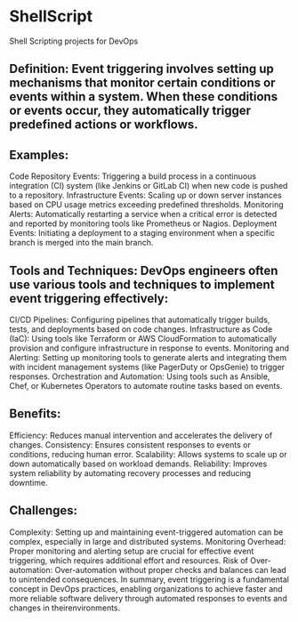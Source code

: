 # ShellScript
Shell Scripting projects for DevOps

## Definition: Event triggering involves setting up mechanisms that monitor certain conditions or events within a system. When these conditions or events occur, they automatically trigger predefined actions or workflows.

## Examples:

Code Repository Events: Triggering a build process in a continuous integration (CI) system (like Jenkins or GitLab CI) when new code is pushed to a repository.
Infrastructure Events: Scaling up or down server instances based on CPU usage metrics exceeding predefined thresholds.
Monitoring Alerts: Automatically restarting a service when a critical error is detected and reported by monitoring tools like Prometheus or Nagios.
Deployment Events: Initiating a deployment to a staging environment when a specific branch is merged into the main branch.

## Tools and Techniques: DevOps engineers often use various tools and techniques to implement event triggering effectively:

CI/CD Pipelines: Configuring pipelines that automatically trigger builds, tests, and deployments based on code changes.
Infrastructure as Code (IaC): Using tools like Terraform or AWS CloudFormation to automatically provision and configure infrastructure in response to events.
Monitoring and Alerting: Setting up monitoring tools to generate alerts and integrating them with incident management systems (like PagerDuty or OpsGenie) to trigger responses.
Orchestration and Automation: Using tools such as Ansible, Chef, or Kubernetes Operators to automate routine tasks based on events.

## Benefits:

Efficiency: Reduces manual intervention and accelerates the delivery of changes.
Consistency: Ensures consistent responses to events or conditions, reducing human error.
Scalability: Allows systems to scale up or down automatically based on workload demands.
Reliability: Improves system reliability by automating recovery processes and reducing downtime.

## Challenges:

Complexity: Setting up and maintaining event-triggered automation can be complex, especially in large and distributed systems.
Monitoring Overhead: Proper monitoring and alerting setup are crucial for effective event triggering, which requires additional effort and resources.
Risk of Over-automation: Over-automation without proper checks and balances can lead to unintended consequences.
In summary, event triggering is a fundamental concept in DevOps practices, enabling organizations to achieve faster and more reliable software delivery through automated responses to events and changes in theirenvironments.
